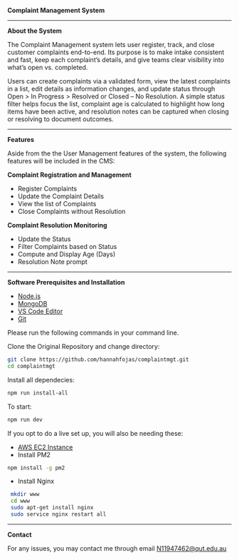 
**Complaint Management System**

---

**About the System**

The Complaint Management system lets user register, track, and close customer complaints end-to-end. Its purpose is to make intake consistent and fast, keep each complaint’s details, and give teams clear visibility into what’s open vs. completed.

Users can create complaints via a validated form, view the latest complaints in a list, edit details as information changes, and update status through Open > In Progress > Resolved or Closed – No Resolution. A simple status filter helps focus the list, complaint age is calculated to highlight how long items have been active, and resolution notes can be captured when closing or resolving to document outcomes.


---
**Features**

Aside from the the User Management features of the system, the following features will be included in the CMS:

**Complaint Registration and Management**
* Register Complaints
* Update the Complaint Details
* View the list of Complaints
* Close Complaints without Resolution

**Complaint Resolution Monitoring**
* Update the Status
* Filter Complaints based on Status
* Compute and Display Age (Days)
* Resolution Note prompt


---
**Software Prerequisites and Installation**

* [Node.js](https://nodejs.org/en/download)
* [MongoDB](https://www.mongodb.com)
* [VS Code Editor](https://code.visualstudio.com)
* [Git](https://git-scm.com)

Please run the following commands in your command line.

Clone the Original Repository and change directory:
```bash
git clone https://github.com/hannahfojas/complaintmgt.git
cd complaintmgt
```


Install all dependecies:
```bash
npm run install-all
```

To start:
```bash
npm run dev
```


If you opt to do a live set up, you will also be needing these:
* [AWS EC2 Instance](https://aws.amazon.com/ec2/)
* Install PM2 
```bash
npm install -g pm2
```
* Install Nginx
```bash
 mkdir www
 cd www
 sudo apt-get install nginx
 sudo service nginx restart all
```

---
**Contact**

For any issues, you may contact me through email N11947462@qut.edu.au

